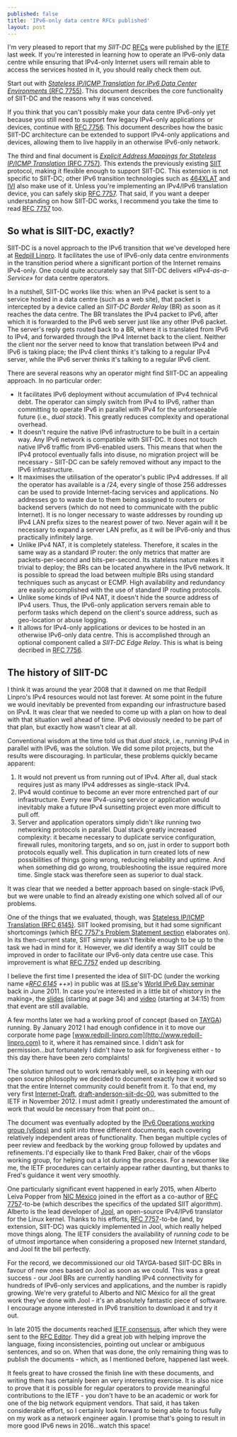```yaml
---
published: false
title: 'IPv6-only data centre RFCs published'
layout: post
---
```


I'm very pleased to report that my *SIIT-DC*
[RFCs](https://www.ietf.org/rfc.html) were published by the
[IETF](https://www.ietf.org) last week. If you're interested in learning how to
operate an IPv6-only data centre while ensuring that IPv4-only Internet users
will remain able to access the services hosted in it, you should really check
them out.

Start out with [*Stateless IP/ICMP Translation for IPv6 Data Center
Environments* (RFC 7755)](https://tools.ietf.org/html/rfc7755). This document
describes the core functionality of SIIT-DC and the reasons why it was
conceived.

If you think that you can't possibly make your data centre IPv6-only yet
because you still need to support few legacy IPv4-only applications or devices,
continue with [RFC 7756](https://tools.ietf.org/html/rfc7756). This document
describes how the basic SIIT-DC architecture can be extended to support
IPv4-only applications and devices, allowing them to live happily in an
otherwise IPv6-only network.

The third and final document is [*Explicit Address Mappings for Stateless
IP/ICMP Translation* (RFC 7757)](https://tools.ietf.org/html/rfc7757). This
extends the previously existing [SIIT](https://tools.ietf.org/html/rfc6145)
protocol, making it flexible enough to support SIIT-DC. This extension is not
specific to SIIT-DC; other IPv6 transition technologies such as
[464XLAT](https://tools.ietf.org/html/rfc6877) and
[IVI](https://tools.ietf.org/html/rfc6219) also make use of it. Unless you're
implementing an IPv4/IPv6 translation device, you can safely skip [RFC
7757](https://tools.ietf.org/html/rfc7757). That said, if you want a deeper
understanding on how SIIT-DC works, I recommend you take the time to read [RFC
7757](https://tools.ietf.org/html/rfc7757) too. 

## So what is SIIT-DC, exactly?

SIIT-DC is a novel approach to the IPv6 transition that we've developed here at
[Redpill Linpro](http://www.redpill-linpro.com). It facilitates the use of
IPv6-only data centre environments in the transition period where a significant
portion of the Internet remains IPv4-only. One could quite accurately say that
SIIT-DC delivers *«IPv4-as-a-Service»* for data centre operators.

In a nutshell, SIIT-DC works like this: when an IPv4 packet is sent to a
service hosted in a data centre (such as a web site), that packet is
intercepted by a device called an *SIIT-DC Border Relay* (BR) as soon as it
reaches the data centre. The BR translates the IPv4 packet to IPv6, after which
it is forwarded to the IPv6 web server just like any other IPv6 packet. The
server's reply gets routed back to a BR, where it is translated from IPv6 to
IPv4, and forwarded through the IPv4 Internet back to the client. Neither the
client nor the server need to know that translation between IPv4 and IPv6 is
taking place; the IPv4 client thinks it's talking to a regular IPv4 server,
while the IPv6 server thinks it's talking to a regular IPv6 client.

There are several reasons why an operator might find SIIT-DC an appealing
approach. In no particular order:

* It facilitates IPv6 deployment without accumulation of IPv4 technical debt.
  The operator can simply switch from IPv4 to IPv6, rather than committing to
  operate IPv6 in parallel with IPv4 for the unforseeable future (i.e., *dual
  stack*). This greatly reduces complexity and operational overhead.
* It doesn't require the native IPv6 infrastructure to be built in a certain
  way. Any IPv6 network is compatible with SIIT-DC. It does not touch native
  IPv6 traffic from IPv6-enabled users. This means that when the IPv4 protocol
  eventually falls into disuse, no migration project will be necessary -
  SIIT-DC can be safely removed without any impact to the IPv6 infrastructure.
* It maximises the utilisation of the operator's public IPv4 addresses. If all
  the operator has available is a /24, every single of those 256 addresses can
  be used to provide Internet-facing services and applications. No addresses go
  to waste due to them being assigned to routers or backend servers (which do
  not need to communicate with the public Internet). It is no longer necessary
  to waste addresses by rounding up IPv4 LAN prefix sizes to the nearest power
  of two. Never again will it be necessary to expand a server LAN prefix, as it
  will be IPv6-only and thus practically infinitely large.
* Unlike IPv4 NAT, it is completely stateless. Therefore, it scales in
  the same way as a standard IP router: the only metrics that matter are
  packets-per-second and bits-per-second. Its stateless nature makes it trivial
  to deploy; the BRs can be located anywhere in the IPv6 network. It is
  possible to spread the load between multiple BRs using standard techniques
  such as anycast or ECMP. High availability and redundancy are easily
  accomplished with the use of standard IP routing protocols. 
* Unlike some kinds of IPv4 NAT, it doesn't hide the source address of IPv4
  users. Thus, the IPv6-only application servers remain able to perform tasks
  which depend on the client's source address, such as geo-location or abuse
  logging.
* It allows for IPv4-only applications or devices to be hosted in an otherwise
  IPv6-only data centre. This is accomplished through an optional component
  called a *SIIT-DC Edge Relay*. This is what is being decribed in [RFC
  7756](https://tools.ietf.org/html/rfc7756).

## The history of SIIT-DC

I think it was around the year 2008 that it dawned on me that Redpill Linpro's
IPv4 resources would not last forever. At some point in the future we would
inevitably be prevented from expanding our infrastructure based on IPv4. It was
clear that we needed to come up with a plan on how to deal with that situation
well ahead of time. IPv6 obviously needed to be part of that plan, but exactly
how wasn't clear at all.

Conventional wisdom at the time told us that *dual stack*, i.e., running IPv4
in parallel with IPv6, was the solution. We did some pilot projects, but the
results were discouraging. In particular, these problems quickly became
apparent:

1. It would not prevent us from running out of IPv4. After all, dual stack
   requires just as many IPv4 addresses as single-stack IPv4. 
2. IPv4 would continue to become an ever more entrenched part of our
   infrastructure. Every new IPv4-using service or application would inevitably
   make a future IPv4 sunsetting project even more difficult to pull off.
3. Server and application operators simply didn't *like* running two networking
   protocols in parallel. Dual stack greatly increased complexity: it became
   necessary to duplicate service configuration, firewall rules, monitoring
   targets, and so on, just in order to support both protocols equally well.
   This duplication in turn created lots of new possibilities of things going
   wrong, reducing reliability and uptime. And when something did go wrong,
   troubleshooting the issue required more time. Single stack was therefore
   seen as superior to dual stack.

It was clear that we needed a better approach based on single-stack IPv6, but
we were unable to find an already existing one which solved all of our
problems.

One of the things that we evaluated, though, was [Stateless IP/ICMP Translation
(RFC 6145)](https://tools.ietf.org/html/rfc6145). SIIT looked promising, but it
had some significant shortcomings (which [RFC 7757's Problem Statement
section](https://tools.ietf.org/html/rfc7757#section-2) elaborates on). In its
then-current state, SIIT simply wasn't flexible enough to be up to the task we
had in mind for it. However, we *did* identify a way SIIT could be improved in
order to facilitate our IPv6-only data centre use case. This improvement is
what [RFC 7757](https://tools.ietf.org/html/rfc7757) ended up describing.

I believe the first time I presented the idea of SIIT-DC (under the working
name *«[RFC 6145](https://tools.ietf.org/html/rfc6145) ++»*) in public was at
[IIS.se](https://iis.se)'s [World IPv6 Day
seminar](https://www.iis.se/evenemang/ipv6-i-praktiken/) back in June 2011.
In case you're interested in a little bit of «history in the making», the
[slides](https://fud.no/talks/20110608-IIS.se-IPv6_From_The_Content_Perspective.pdf)
(starting at page 34) and
[video](https://fud.no/talks/20110608-IIS.se-IPv6_From_The_Content_Perspective.webm)
(starting at 34:15) from that event are still available.

A few months later we had a working proof of concept (based on
[TAYGA](http://www.litech.org/tayga/)) running. By January 2012 I had enough
confidence in it to move our corporate home page
[www.redpill-linpro.com](http://www.redpill-linpro.com) to it, where it has
remained since. I didn't ask for permission...but fortunately I didn't have to
ask for forgiveness either - to this day there have been zero complaints!

The solution turned out to work remarkably well, so in keeping with our open
source philosophy we decided to document exactly how it worked so that the
entire Internet community could benefit from it. To that end, my very first
[Internet-Draft](https://www.ietf.org/id-info/),
[draft-anderson-siit-dc-00](https://tools.ietf.org/html/draft-anderson-siit-dc-00),
was submitted to the IETF in November 2012. I must admit I greatly
underestimated the amount of work that would be necessary from that point on...

The document was eventually adopted by the [IPv6 Operations working group
(v6ops)](https://datatracker.ietf.org/wg/v6ops/) and split into three different
documents, each covering relatively independent areas of functionality. Then
began multiple cycles of peer review and feedback by the working group followed
by updates and refinements. I'd especially like to thank Fred Baker, chair of
the v6ops working group, for helping out a lot during the process. For a
newcomer like me, the IETF procedures can certainly appear rather daunting, but
thanks to Fred's guidance it went very smoothly.

One particularly significant event happened in early 2015, when Alberto Leiva
Popper from [NIC México](http://www.nicmexico.mx/) joined in the effort as a
co-author of [RFC 7757](https://tools.ietf.org/html/rfc7757)-to-be (which
describes the specifics of the updated SIIT algorithm). Alberto is the lead
developer of [Jool](http://jool.mx/), an open-source IPv4/IPv6 translator for
the Linux kernel. Thanks to his efforts, [RFC
7757](https://tools.ietf.org/html/rfc7757)-to-be (and, by extension, SIIT-DC)
was quickly implemented in Jool, which really helped move things along. The
IETF considers the availability of *running code* to be of utmost importance
when considering a proposed new Internet standard, and Jool fit the bill
perfectly.

For the record, we decommissioned our old TAYGA-based SIIT-DC BRs in favour of
new ones based on Jool as soon as we could. This was a great success - our Jool
BRs are currently handling IPv4 connectivity for hundreds of IPv6-only services
and applications, and the number is rapidly growing. We're very grateful to
Alberto and NIC México for all the great work they've done with Jool - it's an
absolutely fantastic piece of software. I encourage anyone interested in IPv6
transition to download it and try it out.

In late 2015 the documents reached [IETF
consensus](https://tools.ietf.org/html/rfc7282), after which they were sent to
the [RFC Editor](https://rfc-editor.org). They did a great job with helping
improve the language, fixing inconsistencies, pointing out unclear or ambiguous
sentences, and so on. When that was done, the only remaining thing was to
publish the documents - which, as I mentioned before, happened last week.

It feels great to have crossed the finish line with these documents, and
writing them has certainly been an very interesting exercise. It is also nice
to prove that it is possible for regular operators to provide meaningful
contributions to the IETF - you don't have to be an academic or work for one of
the big network equipment vendors. That said, it has taken considerable effort,
so I certainly look forward to being able to focus fully on my work as a
network engineer again. I promise that's going to result in more good IPv6 news
in 2016...watch this space!
